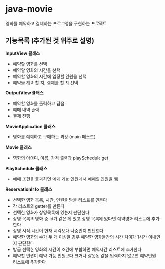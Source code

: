 # java-movie
영화를 예약하고 결제하는 프로그램을 구현하는 프로젝트

## 기능목록 (추가된 것 위주로 설명)
**InputView 클래스**
- 예약할 영화를 선택
- 예약할 영화의 시간을 선택
- 예약할 영화의 시간에 입장할 인원을 선택
- 예약을 계속 할 지, 결제를 할 지 선택

**OutputView 클래스**
- 예약할 영화를 출력하고 담음
- 예매 내역 출력
- 결제 진행

**MovieApplication 클래스**
- 영화를 예매하고 구매하는 과정 (main 메소드)

**Movie 클래스**
- 영화의 아이디, 이름, 가격 출력과 playSchedule get

**PlaySchedule 클래스**
- 예매 조건을 통과하면 예매 가능 인원에서 예매할 인원을 뺌

**ReservationInfo 클래스**
- 선택한 영화 목록, 시간, 인원을 담을 리스트를 만든다
- 각 리스트의 getter를 만든다
- 선택한 영화가 상영목록에 있는지 판단한다
- 상영 목록의 영화 중 id가 같은 게 있고 상영 목록에 있다면 예약영화 리스트에 추가한다
- 상영 시작 시간이 현재 시각보다 나중인지 판단한다
- 예약한 영화의 수가 두 개 이상일 경우 예약한 영화들간의 시간 차이가 1시간 이내인지 판단한다
- 방금 선택한 영화의 시간이 조건에 부합하면 예약시간 리스트에 추가한다
- 예약할 인원이 예약 가능 인원보다 크거나 잘못된 값을 입력하지 않으면 예약인원 리스트에 추가한다
